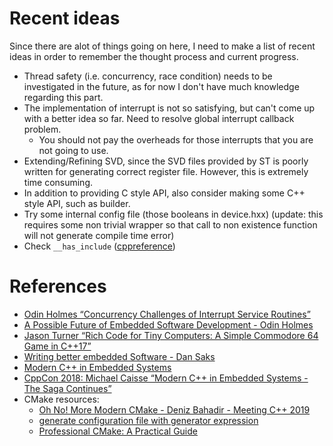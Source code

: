 # Recent ideas
Since there are alot of things going on here, I need to make a list of recent ideas in order to remember the thought process and current progress.
- Thread safety (i.e. concurrency, race condition) needs to be investigated in the future, as for now I don't have much knowledge regarding this part.
- The implementation of interrupt is not so satisfying, but can't come up with a better idea so far. Need to resolve global interrupt callback problem.
  - You should not pay the overheads for those interrupts that you are not going to use.
- Extending/Refining SVD, since the SVD files provided by ST is poorly written for generating correct register file. However, this is extremely time consuming.
- In addition to providing C style API, also consider making some C++ style API, such as builder.
- Try some internal config file (those booleans in device.hxx) (update: this requires some non trivial wrapper so that call to non existence function will not generate compile time error)
- Check ```__has_include``` ([cppreference](https://en.cppreference.com/w/cpp/preprocessor/include))
# References
- [Odin Holmes “Concurrency Challenges of Interrupt Service Routines”](https://www.youtube.com/watch?v=gcRdG7dGMOw)
- [A Possible Future of Embedded Software Development - Odin Holmes](https://www.youtube.com/watch?v=fsMmh8F8uV0)
- [Jason Turner “Rich Code for Tiny Computers: A Simple Commodore 64 Game in C++17”](https://www.youtube.com/watch?v=zBkNBP00wJE)
- [Writing better embedded Software - Dan Saks](https://www.youtube.com/watch?v=3VtGCPIoBfs&t=2123s)
- [Modern C++ in Embedded Systems](https://www.youtube.com/watch?v=1l2g2dAobXA)
- [CppCon 2018: Michael Caisse “Modern C++ in Embedded Systems - The Saga Continues”](https://www.youtube.com/watch?v=LfRLQ7IChtg)
- CMake resources:
  - [Oh No! More Modern CMake - Deniz Bahadir - Meeting C++ 2019](https://youtu.be/y9kSr5enrSk)
  - [generate configuration file with generator expression](https://stackoverflow.com/questions/54771452/expanding-a-variable-cmakedefine-and-generator-expression-in-template-file)
  - [Professional CMake: A Practical Guide](https://crascit.com/professional-cmake/)
